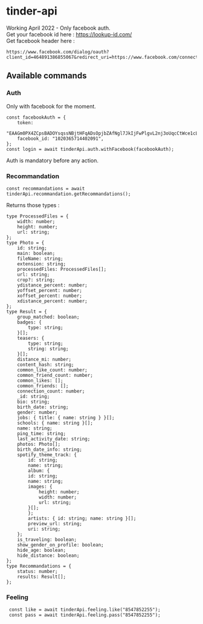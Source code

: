 # tinder-api

Working April 2022 - Only facebook auth.<br />
Get your facebook id here : https://lookup-id.com/<br />
Get facebook header here :<br />

    https://www.facebook.com/dialog/oauth?client_id=464891386855067&redirect_uri=https://www.facebook.com/connect/login_success.html&scope=basic_info,email,public_profile,user_about_me,user_activities,user_birthday,user_education_history,user_friends,user_interests,user_likes,user_location,user_photos,user_relationship_details&response_type=token

## Available commands

### Auth

Only with facebook for the moment.

    const facebookAuth = {
        token:
            "EAAGm0PX4ZCpsBADOYsqssNBjtHFqADsOpjbZAfNgl7JkIjFwPlgvL2nj3oUqcCtWce1cLSAJHgG4d6m5hEeMlvbdOPFItD1YBik7cZByptBC6ZC5ovCI2IpsI3ZCBXZC5YztZCRcaqRZB1qcj8xWdceDjzHQI66Lkfcn20OP4qNdDlNjVeUP7e",
        facebook_id: "1020365714402091",
    };
    const login = await tinderApi.auth.withFacebook(facebookAuth);

Auth is mandatory before any action.

### Recommandation

    const recommandations = await tinderApi.recommandation.getRecommandations();

Returns those types :

    type ProcessedFiles = {
        width: number;
        height: number;
        url: string;
    };
    type Photo = {
        id: string;
        main: boolean;
        fileName: string;
        extension: string;
        processedFiles: ProcessedFiles[];
        url: string;
        crop?: string;
        ydistance_percent: number;
        yoffset_percent: number;
        xoffset_percent: number;
        xdistance_percent: number;
    };
    type Result = {
        group_matched: boolean;
        badges: {
            type: string;
        }[];
        teasers: {
            type: string;
            string: string;
        }[];
        distance_mi: number;
        content_hash: string;
        common_like_count: number;
        common_friend_count: number;
        common_likes: [];
        common_friends: [];
        connection_count: number;
        _id: string;
        bio: string;
        birth_date: string;
        gender: number;
        jobs: { title: { name: string } }[];
        schools: { name: string }[];
        name: string;
        ping_time: string;
        last_activity_date: string;
        photos: Photo[];
        birth_date_info: string;
        spotify_theme_track: {
            id: string;
            name: string;
            album: {
            id: string;
            name: string;
            images: {
                height: number;
                width: number;
                url: string;
            }[];
            };
            artists: { id: string; name: string }[];
            preview_url: string;
            uri: string;
        };
        is_traveling: boolean;
        show_gender_on_profile: boolean;
        hide_age: boolean;
        hide_distance: boolean;
    };
    type Recommandations = {
        status: number;
        results: Result[];
    };

### Feeling

     const like = await tinderApi.feeling.like("8547852255");
     const pass = await tinderApi.feeling.pass("8547852255");
